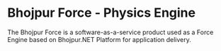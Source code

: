 # Bhojpur Force - Physics Engine
The Bhojpur Force is a software-as-a-service product used as a Force Engine based on Bhojpur.NET Platform for application delivery.
